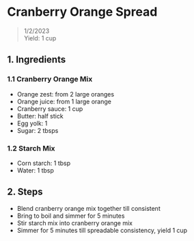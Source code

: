 # Cranberry Orange Spread
> 1/2/2023 <br>
> Yield: 1 cup

## 1. Ingredients

### 1.1 Cranberry Orange Mix
- Orange zest: from 2 large oranges
- Orange juice: from 1 large orange
- Cranberry sauce: 1 cup
- Butter: half stick
- Egg yolk: 1
- Sugar: 2 tbsps

### 1.2 Starch Mix
- Corn starch: 1 tbsp
- Water: 1 tbsp

## 2. Steps
- Blend cranberry orange mix together till consistent
- Bring to boil and simmer for 5 minutes
- Stir starch mix into cranberry orange mix
- Simmer for 5 minutes till spreadable consistency, yield 1 cup
